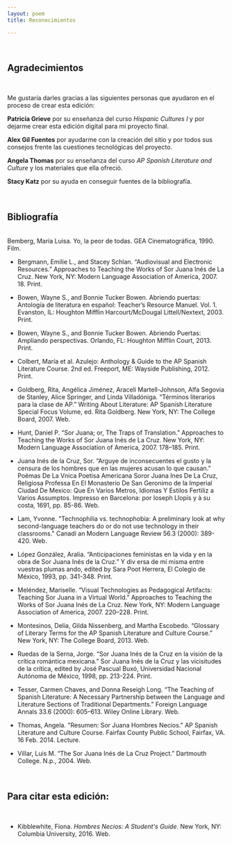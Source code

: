 ```yaml
---
layout: poem
title: Reconocimientos

---
```

<br/>
<h2>Agradecimientos</h2>
<br/>

Me gustaría darles gracias a las siguientes personas que ayudaron en el proceso de crear esta edición:

**Patricia Grieve** por su enseñanza del curso *Hispanic Cultures I* y por dejarme crear esta edición digital para mi proyecto final.

**Alex Gil Fuentes** por ayudarme con la creación del sitio y por todos sus consejos frente las cuestiones tecnológicas del proyecto.

**Angela Thomas** por su enseñanza del curso *AP Spanish Literature and Culture* y los materiales que ella ofreció.

**Stacy Katz** por su ayuda en conseguir fuentes de la bibliografía. 

<br/>
<h2>Bibliografía</h2>
<br/>
Bemberg, María Luisa. Yo, la peor de todas. GEA Cinematográfica, 1990. Film.

* Bergmann, Emilie L., and Stacey Schlan. “Audiovisual and Electronic Resources.” Approaches to Teaching the Works of Sor Juana Inés de La Cruz. New York, NY: Modern Language Association of America, 2007. 18. Print.

* Bowen, Wayne S., and Bonnie Tucker Bowen. Abriendo puertas: Antología de literatura en español: Teacher’s Resource Manuel. Vol. 1. Evanston, IL: Houghton Mifflin Harcourt/McDougal Littell/Nextext, 2003. Print.

* Bowen, Wayne S., and Bonnie Tucker Bowen. Abriendo Puertas: Ampliando perspectivas. Orlando, FL: Houghton Mifflin Court, 2013. Print.

* Colbert, María et al. Azulejo: Anthology & Guide to the AP Spanish Literature Course. 2nd ed. Freeport, ME: Wayside Publishing, 2012. Print.

* Goldberg, Rita, Angélica Jiménez, Araceli Martell-Johnson, Alfa Segovia de Stanley, Alice Springer, and Linda Villadóniga. “Términos literarios para la clase de AP.” Writing About Literature: AP Spanish Literature Special Focus Volume, ed. Rita Goldberg. New York, NY: The College Board, 2007. Web.

* Hunt, Daniel P. “Sor Juana; or, The Traps of Translation.” Approaches to Teaching the Works of Sor Juana Inés de La Cruz. New York, NY: Modern Language Association of America, 2007. 178–185. Print.

* Juana Inés de la Cruz, Sor. “Arguye de inconsecuentes el gusto y la censura de los hombres que en las mujeres acusan lo que causan.” Poëmas De La Vnica Poetisa Americana Soror Juana Ines De La Cruz, Religiosa Professa En El Monasterio De San Geronimo de la Imperial Ciudad De Mexico: Que En Varios Metros, Idiomas Y Estilos Fertiliz a Varios Assumptos. Impresso en Barcelona: por Ioseph Llopis y à su costa, 1691, pp. 85-86. Web. 

* Lam, Yvonne. "Technophilia vs. technophobia: A preliminary look at why second-language teachers do or do not use technology in their classrooms." Canadi an Modern Language Review 56.3 (2000): 389-420. Web. 

* López González, Aralia. “Anticipaciones feministas en la vida y en la obra de Sor Juana Inés de la Cruz.” Y div ersa de mí misma entre vuestras plumas ando, edited by Sara Poot Herrera, El Colegio de México, 1993, pp. 341-348. Print. 

* Meléndez, Mariselle. “Visual Technologies as Pedagogical Artifacts: Teaching Sor Juana in a Virtual World.” Approaches to Teaching the Works of Sor Juana Inés de La Cruz. New York, NY: Modern Language Association of America, 2007. 220–228. Print.

* Montesinos, Delia, Gilda Nissenberg, and Martha Escobedo. “Glossary of Literary Terms for the AP Spanish Literature and Culture Course.” New York, NY: The College Board, 2013. Web.

* Ruedas de la Serna, Jorge. “Sor Juana Inés de la Cruz en la visión de la crítica romántica mexicana.” Sor Juana Inés de la Cruz y las vicisitudes de la crítica, edited by José Pascual Buxó, Universidad Nacional Autónoma de México, 1998, pp. 213-224. Print. 

* Tesser, Carmen Chaves, and Donna Reseigh Long. “The Teaching of Spanish Literature: A Necessary Partnership between the Language and Literature Sections of Traditional Departments.” Foreign Language Annals 33.6 (2000): 605–613. Wiley Online Library. Web. 

* Thomas, Angela. "Resumen: Sor Juana Hombres Necios." AP Spanish Literature and Culture Course. Fairfax County Public School, Fairfax, VA. 16 Feb. 2014. Lecture.

* Villar, Luis M. “The Sor Juana Inés de La Cruz Project.” Dartmouth College. N.p., 2004. Web.

<br/>
<h2>Para citar esta edición:</h2>
<br/>

* Kibblewhite, Fiona. *Hombres Necios: A Student's Guide*. New York, NY: Columbia University, 2016. Web.
